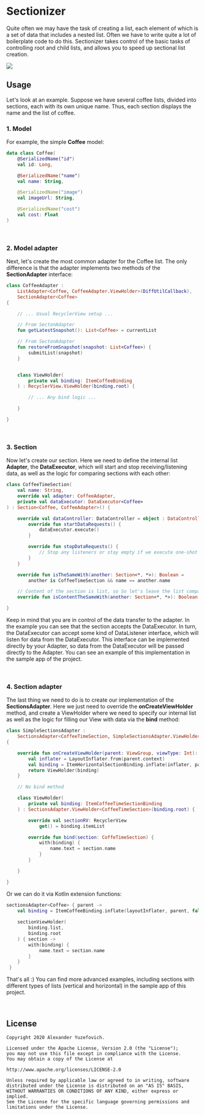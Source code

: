 # Sectionizer

Quite often we may have the task of creating a list, each element of which is a set of data that includes a nested list. Often we have to write quite a lot of boilerplate code to do this. Sectionizer takes control of the basic tasks of controlling root and child lists, and allows you to speed up sectional list creation.

![](images/sample.png)

## Usage

Let's look at an example. Suppose we have several coffee lists, divided into sections, each with its own unique name. Thus, each section displays the name and the list of coffee.

### 1. Model

For example, the simple **Coffee** model:

```kotlin
data class Coffee(
    @SerializedName("id")
    val id: Long,

    @SerializedName("name")
    val name: String,

    @SerializedName("image")
    val imageUrl: String,

    @SerializedName("cost")
    val cost: Float
)
```
</br>

### 2. Model adapter

Next, let's create the most common adapter for the Coffee list. The only difference is that the adapter implements two methods of the **SectionAdapter** interface:

```kotlin
class CoffeeAdapter : 
    ListAdapter<Coffee, CoffeeAdapter.ViewHolder>(DiffUtilCallback),
    SectionAdapter<Coffee> 
{

    // ... Usual RecyclerView setup ...

    // From SectonAdapter
    fun getLatestSnapshot(): List<Coffee> = currentList

    // From SectonAdapter
    fun restoreFromSnapshot(snapshot: List<Coffee>) {
        submitList(snapshot)
    }


    class ViewHolder(
        private val binding: ItemCoffeeBinding
    ) : RecyclerView.ViewHolder(binding.root) {

        // ... Any bind logic ...

    }

}
```
</br>

### 3. Section

Now let's create our section. Here we need to define the internal list **Adapter**, the **DataExecutor**, which will start and stop receiving/listening data, as well as the logic for comparing sections with each other:

```kotlin
class CoffeeTimeSection(
    val name: String,
    override val adapter: CoffeeAdapter,
    private val dataExecutor: DataExecutor<Coffee>
) : Section<Coffee, CoffeeAdapter>() {

    override val dataController: DataController = object : DataController {
        override fun startDataRequests() {
            dataExecutor.execute()
        }

        override fun stopDataRequests() {
            // Stop any listeners or stay empty if we execute one-shot request
        }
    }

    override fun isTheSameWith(another: Section<*, *>): Boolean =
        another is CoffeeTimeSection && name == another.name

    // Content of the section is list, so So let's leave the list comparison to the CoffeeAdapter
    override fun isContentTheSameWith(another: Section<*, *>): Boolean = false

}
```

Keep in mind that you are in control of the data transfer to the adapter. In the example you can see that the section accepts the DataExecutor. In turn, the DataExecutor can accept some kind of DataListener interface, which will listen for data from the DataExecutor. This interface can be implemented directly by your Adapter, so data from the DataExecutor will be passed directly to the Adapter. You can see an example of this implementation in the sample app of the project.

</br>

### 4. Section adapter

The last thing we need to do is to create our implementation of the **SectionsAdapter**. Here we just need to override the **onCreateViewHolder** method, and create a ViewHolder where we need to specify our internal list as well as the logic for filling our View with data via the **bind** method:

```kotlin
class SimpleSectionsAdapter :
    SectionsAdapter<CoffeeTimeSection, SimpleSectionsAdapter.ViewHolder>()
{

    override fun onCreateViewHolder(parent: ViewGroup, viewType: Int): ViewHolder {
        val inflater = LayoutInflater.from(parent.context)
        val binding = ItemHorizontalSectionBinding.inflate(inflater, parent, false)
        return ViewHolder(binding)
    }

    // No bind method

    class ViewHolder(
        private val binding: ItemCoffeeTimeSectionBinding
    ) : SectionsAdapter.ViewHolder<CoffeeTimeSection>(binding.root) {

        override val sectionRV: RecyclerView
            get() = binding.itemList

        override fun bind(section: CoffeTimeSection) {
            with(binding) {
                name.text = section.name
            }
        }

    }

}
```

Or we can do it via Kotlin extension functions:

```kotlin
sectionsAdapter<Coffee> { parent ->
    val binding = ItemCoffeeBinding.inflate(layoutInflater, parent, false)
 
    sectionViewHolder(
        binding.list,
        binding.root
    ) { section ->
        with(binding) {
            name.text = section.name
        }
    }
 }
```

That's all :) You can find more advanced examples, including sections with different types of lists (vertical and horizontal) in the sample app of this project.

</br>

## License

    Copyright 2020 Alexander Yuzefovich.

    Licensed under the Apache License, Version 2.0 (the "License");
    you may not use this file except in compliance with the License.
    You may obtain a copy of the License at

    http://www.apache.org/licenses/LICENSE-2.0

    Unless required by applicable law or agreed to in writing, software
    distributed under the License is distributed on an "AS IS" BASIS,
    WITHOUT WARRANTIES OR CONDITIONS OF ANY KIND, either express or implied.
    See the License for the specific language governing permissions and
    limitations under the License.